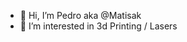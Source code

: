 - 👋 Hi, I’m Pedro aka @Matisak
- 👀 I’m interested in 3d Printing / Lasers

<!---
Matisak/Matisak is a ✨ special ✨ repository because its `README.md` (this file) appears on your GitHub profile.
You can click the Preview link to take a look at your changes.
--->
